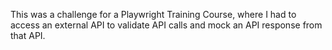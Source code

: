 This was a challenge for a Playwright Training Course, where I had to access an external API to validate API calls and mock an API response from that API.
